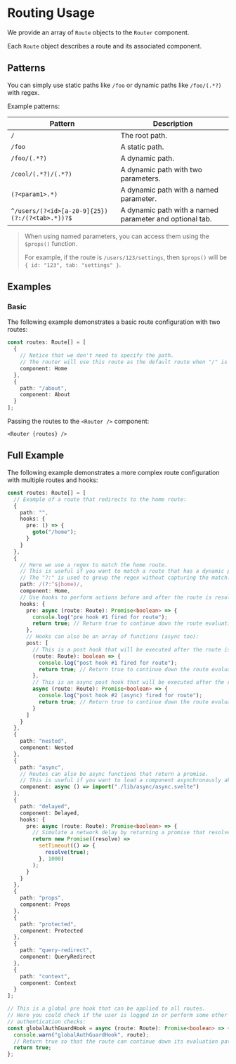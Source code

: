 # Routing Usage

We provide an array of `Route` objects to the `Router` component.

Each `Route` object describes a route and its associated component.

## Patterns

You can simply use static paths like `/foo` or dynamic paths like `/foo/(.*?)` with regex.

Example patterns:

| Pattern                                        | Description                                             |
| ---------------------------------------------- | ------------------------------------------------------- |
| `/`                                            | The root path.                                          |
| `/foo`                                         | A static path.                                          |
| `/foo/(.*?)`                                   | A dynamic path.                                         |
| `/cool/(.*?)/(.*?)`                            | A dynamic path with two parameters.                     |
| `(?<param1>.*)`                                | A dynamic path with a named parameter.                  |
| `^/users/(?<id>[a-z0-9]{25})(?:/(?<tab>.*))?$` | A dynamic path with a named parameter and optional tab. |

> When using named parameters, you can access them using the `$props()` function.
>
> For example, if the route is `/users/123/settings`, then `$props()` will be `{ id: "123", tab: "settings" }`.

## Examples

### Basic

The following example demonstrates a basic route configuration with two routes:

```ts
const routes: Route[] = [
  {
    // Notice that we don't need to specify the path.
    // The router will use this route as the default route when "/" is visited.
    component: Home
  },
  {
    path: "/about",
    component: About
  }
];
```

Passing the routes to the `<Router />` component:

```svelte
<Router {routes} />
```

## Full Example

The following example demonstrates a more complex route configuration with multiple routes and hooks:

```ts
const routes: Route[] = [
  // Example of a route that redirects to the home route:
  {
    path: "",
    hooks: {
      pre: () => {
        goto("/home");
      }
    }
  },
  {
    // Here we use a regex to match the home route.
    // This is useful if you want to match a route that has a dynamic path.
    // The "?:" is used to group the regex without capturing the match:
    path: /(?:^$|home)/,
    component: Home,
    // Use hooks to perform actions before and after the route is resolved:
    hooks: {
      pre: async (route: Route): Promise<boolean> => {
        console.log("pre hook #1 fired for route");
        return true; // Return true to continue down the route evaluation path.
      },
      // Hooks can also be an array of functions (async too):
      post: [
        // This is a post hook that will be executed after the route is resolved:
        (route: Route): boolean => {
          console.log("post hook #1 fired for route");
          return true; // Return true to continue down the route evaluation path.
        },
        // This is an async post hook that will be executed after the route is resolved:
        async (route: Route): Promise<boolean> => {
          console.log("post hook #2 (async) fired for route");
          return true; // Return true to continue down the route evaluation path.
        }
      ]
    }
  },
  {
    path: "nested",
    component: Nested
  },
  {
    path: "async",
    // Routes can also be async functions that return a promise.
    // This is useful if you want to load a component asynchronously aka "lazy loading":
    component: async () => import("./lib/async/async.svelte")
  },
  {
    path: "delayed",
    component: Delayed,
    hooks: {
      pre: async (route: Route): Promise<boolean> => {
        // Simulate a network delay by returning a promise that resolves after a second:
        return new Promise((resolve) =>
          setTimeout(() => {
            resolve(true);
          }, 1000)
        );
      }
    }
  },
  {
    path: "props",
    component: Props
  },
  {
    path: "protected",
    component: Protected
  },
  {
    path: "query-redirect",
    component: QueryRedirect
  },
  {
    path: "context",
    component: Context
  }
];

// This is a global pre hook that can be applied to all routes.
// Here you could check if the user is logged in or perform some other
// authentication checks:
const globalAuthGuardHook = async (route: Route): Promise<boolean> => {
  console.warn("globalAuthGuardHook", route);
  // Return true so that the route can continue down its evaluation path.
  return true;
};
```
